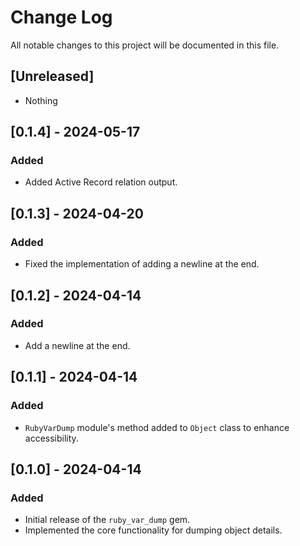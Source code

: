 # Change Log

All notable changes to this project will be documented in this file.

## [Unreleased]
- Nothing

## [0.1.4] - 2024-05-17
### Added
- Added Active Record relation output.

## [0.1.3] - 2024-04-20
### Added
- Fixed the implementation of adding a newline at the end.

## [0.1.2] - 2024-04-14
### Added
- Add a newline at the end.

## [0.1.1] - 2024-04-14
### Added
- `RubyVarDump` module's method added to `Object` class to enhance accessibility.

## [0.1.0] - 2024-04-14
### Added
- Initial release of the `ruby_var_dump` gem.
- Implemented the core functionality for dumping object details.
